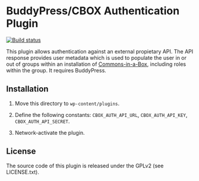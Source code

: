 # BuddyPress/CBOX Authentication Plugin

[![Build status][build-status]][travis-ci]

This plugin allows authentication against an external propietary API. The API
response provides user metadata which is used to populate the user in or out
of groups within an installation of [Commons-in-a-Box][cbox], including roles
within the group. It requires BuddyPress.

## Installation

1. Move this directory to `wp-content/plugins`.

2. Define the following constants: `CBOX_AUTH_API_URL`, `CBOX_AUTH_API_KEY`,
   `CBOX_AUTH_API_SECRET`.

3. Network-activate the plugin.

## License

The source code of this plugin is released under the GPLv2 (see LICENSE.txt).

[travis-ci]: https://travis-ci.org/mlaa/cbox-auth
[build-status]: https://travis-ci.org/mlaa/cbox-auth.svg?branch=master
[cbox]: http://commonsinabox.org
